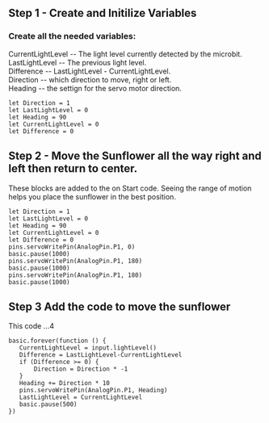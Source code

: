 ## Step 1 - Create and Initilize Variables
### Create all the needed variables:

CurrentLightLevel -- The light level currently detected by the microbit.  
LastLightLevel -- The previous light level.  
Difference -- LastLightLevel - CurrentLightLevel.  
Direction -- which direction to move, right or left.  
Heading -- the settign for the servo motor direction.     


```blocks
let Direction = 1
let LastLightLevel = 0
let Heading = 90
let CurrentLightLevel = 0
let Difference = 0
```


## Step 2 - Move the Sunflower all the way right and left then return to center.
These blocks are added to the on Start code.  Seeing the range of motion helps you place the sunflower in the best position.

```blocks
let Direction = 1
let LastLightLevel = 0
let Heading = 90
let CurrentLightLevel = 0
let Difference = 0
pins.servoWritePin(AnalogPin.P1, 0)
basic.pause(1000)
pins.servoWritePin(AnalogPin.P1, 180)
basic.pause(1000)
pins.servoWritePin(AnalogPin.P1, 180)
basic.pause(1000)
```

## Step 3 Add the code to move the sunflower
This code ...4

```blocks
basic.forever(function () {
   CurrentLightLevel = input.lightLevel()
   Difference = LastLightLevel-CurrentLightLevel
   if (Difference >= 0) {
       Direction = Direction * -1
   }
   Heading += Direction * 10
   pins.servoWritePin(AnalogPin.P1, Heading)
   LastLightLevel = CurrentLightLevel
   basic.pause(500)
})
```

<script src="https://makecode.com/gh-pages-embed.js"></script><script>makeCodeRender("{{ site.makecode.home_url }}", "{{ site.github.owner_name }}/{{ site.github.repository_name }}");</script>
